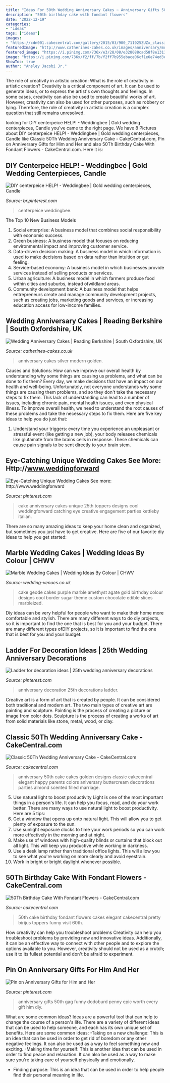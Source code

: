 ```yaml
---
title: "Ideas For 50th Wedding Anniversary Cakes ~ Anniversary Gifts 50th Gag Funny Dodoburd Penny Epic Worth Every Gift Him Diy"
description: "50th birthday cake with fondant flowers"
date: "2022-12-19"
categories:
- "ideas"
tags: ["ideas"]
images:
- "https://cdn001.cakecentral.com/gallery/2015/03/900_711925ZUZx_classic-50th-wedding-anniversary-cake.jpg"
featuredImage: "http://www.catherines-cakes.co.uk/images/anniversary/modernsilverwedding400jpg.jpg"
featured_image: "https://i.pinimg.com/736x/e3/28/08/e328088cad58f8e131122158914008d0.jpg"
image: "https://i.pinimg.com/736x/f2/ff/7b/f2ff7b955ebace06cf1e6e74ed3e641b--british-wedding-centerpiece-ideas.jpg"
ShowToc: true
author: "Ansley Jacobi Jr."
---
```



The role of creativity in artistic creation: What is the role of creativity in artistic creation?
Creativity is a critical component of art. It can be used to generate ideas, or to express the artist's own thoughts and feelings. In some cases, creativity can also be used to create beautiful works of art. However, creativity can also be used for other purposes, such as robbery or lying. Therefore, the role of creativity in artistic creation is a complex question that still remains unresolved.

	

		
looking for DIY centerpeice HELP! - Weddingbee | Gold wedding centerpieces, Candle you've came to the right page. We have 8 Pictures about DIY centerpeice HELP! - Weddingbee | Gold wedding centerpieces, Candle like Classic 50Th Wedding Anniversary Cake - CakeCentral.com, Pin on Anniversary Gifts for Him and Her and also 50Th Birthday Cake With Fondant Flowers - CakeCentral.com. Here it is:
		
    
## DIY Centerpeice HELP! - Weddingbee | Gold Wedding Centerpieces, Candle

<img loading=lazy src="https://i.pinimg.com/736x/f2/ff/7b/f2ff7b955ebace06cf1e6e74ed3e641b--british-wedding-centerpiece-ideas.jpg" onerror="this.onerror=null;this.src='https://tse2.mm.bing.net/th?id=OIP.fXSvbArjYcyKfNajR5tEXAHaNJ&amp;pid=15.1';" alt="DIY centerpeice HELP! - Weddingbee | Gold wedding centerpieces, Candle">

_Source: br.pinterest.com_

>centerpeice weddingbee. 

	

The Top 10 New Business Models
1. Social enterprise: A business model that combines social responsibility with economic success.
2. Green business: A business model that focuses on reducing environmental impact and improving customer service.
3. Data-driven decision making: A business model in which information is used to make decisions based on data rather than intuition or gut feeling.
4. Service-based economy: A business model in which businesses provide services instead of selling products or services. 
5. Urban agriculture: A business model in which farmers produce food within cities and suburbs, instead ofwildland areas. 
6. Community development bank: A business model that helps entrepreneurs create and manage community development projects, such as creating jobs, marketing goods and services, or increasing education access for low-income families.

    
## Wedding Anniversary Cakes | Reading Berkshire | South Oxfordshire, UK

<img loading=lazy src="http://www.catherines-cakes.co.uk/images/anniversary/modernsilverwedding400jpg.jpg" onerror="this.onerror=null;this.src='https://tse1.mm.bing.net/th?id=OIP.u1mtIAOdH146OhCrEtfl7wHaJ3&amp;pid=15.1';" alt="Wedding Anniversary Cakes | Reading Berkshire | South Oxfordshire, UK">

_Source: catherines-cakes.co.uk_

>anniversary cakes silver modern golden. 

	

Causes and Solutions: How can we improve our overall health by understanding why some things are causing us problems, and what can be done to fix them?
Every day, we make decisions that have an impact on our health and well-being. Unfortunately, not everyone understands why some things are causing them problems, and so they don't take the necessary steps to fix them. This lack of understanding can lead to a number of issues, including chronic pain, mental health issues, and even physical illness. To improve overall health, we need to understand the root causes of these problems and take the necessary steps to fix them. Here are five key ideas to help you do just that: 
1) Understand your triggers: every time you experience an unpleasant or stressful event (like getting a new job), your body releases chemicals like glutamate from the brains cells in response. These chemicals can cause pain signals to be sent directly to your brain stem.

    
## Eye-Catching Unique Wedding Cakes See More: Http://www.weddingforward

<img loading=lazy src="https://i.pinimg.com/736x/a6/1c/fa/a61cfa18980163e0999a2680e251692c.jpg" onerror="this.onerror=null;this.src='https://tse1.mm.bing.net/th?id=OIP.KHONzLqQzeTQASMJTaIKXgHaLH&amp;pid=15.1';" alt="Eye-Catching Unique Wedding Cakes See more: http://www.weddingforward">

_Source: pinterest.com_

>cake anniversary cakes unique 25th toppers designs cool weddingforward catching eye creative engagement parties kettleby italian. 

	

There are so many amazing ideas to keep your home clean and organized, but sometimes you just have to get creative. Here are five of our favorite diy ideas to help you get started: 

    
## Marble Wedding Cakes | Wedding Ideas By Colour | CHWV

<img loading=lazy src="https://www.wedding-venues.co.uk/sites/default/files/7.purple-fortheloveofcake-marble-wedding-cakes.jpg" onerror="this.onerror=null;this.src='https://tse2.mm.bing.net/th?id=OIP._9ApgNjEVlGg59Vq4a9Y7AHaLH&amp;pid=15.1';" alt="Marble Wedding Cakes | Wedding Ideas By Colour | CHWV">

_Source: wedding-venues.co.uk_

>cake geode cakes purple marble amethyst agate gold birthday colour designs cool border sugar theme custom chocolate edible slices marbleized. 

	

Diy ideas can be very helpful for people who want to make their home more comfortable and stylish. There are many different ways to do diy projects, so it is important to find the one that is best for you and your budget. There are many different types ofDIY projects, so it is important to find the one that is best for you and your budget.

    
## Ladder For Decoration Ideas | 25th Wedding Anniversary Decorations

<img loading=lazy src="https://i.pinimg.com/736x/f7/19/6e/f7196e86587190604eeb2f94ab0cb821.jpg" onerror="this.onerror=null;this.src='https://tse2.mm.bing.net/th?id=OIP.0rSFb17SzPFV_nW3MW07vAHaLH&amp;pid=15.1';" alt="Ladder for decoration ideas | 25th wedding anniversary decorations">

_Source: pinterest.com_

>anniversary decoration 25th decorations ladder. 

	

Creative art is a form of art that is created by people. It can be considered both traditional and modern art. The two main types of creative art are painting and sculpture. Painting is the process of creating a picture or image from color dots. Sculpture is the process of creating a works of art from solid materials like stone, metal, wood, or clay.

    
## Classic 50Th Wedding Anniversary Cake - CakeCentral.com

<img loading=lazy src="https://cdn001.cakecentral.com/gallery/2015/03/900_711925ZUZx_classic-50th-wedding-anniversary-cake.jpg" onerror="this.onerror=null;this.src='https://tse3.mm.bing.net/th?id=OIP.yye2-CP_sJ9tN1yRoIWbgAHaJ4&amp;pid=15.1';" alt="Classic 50Th Wedding Anniversary Cake - CakeCentral.com">

_Source: cakecentral.com_

>anniversary 50th cake cakes golden designs classic cakecentral elegant happy parents colors aniversary buttercream decorations parties almond scented filled marriage. 

	

5) Use natural light to boost productivity
Light is one of the most important things in a person's life. It can help you focus, read, and do your work better. There are many ways to use natural light to boost productivity. Here are 5 tips:
1) Get a window that opens up onto natural light. This will allow you to get plenty of exposure to the sun.
2) Use sunlight exposure clocks to time your work periods so you can work more effectively in the morning and at night.
3) Make use of windows with high-quality blinds or curtains that block out all light. This will keep you productive while working in darkness.
4) Use a desk lamp rather than traditional office lights. This will allow you to see what you're working on more clearly and avoid eyestrain.
5) Work in bright or bright daylight whenever possible.

    
## 50Th Birthday Cake With Fondant Flowers - CakeCentral.com

<img loading=lazy src="https://cdn001.cakecentral.com/gallery/2017/01/900_50th-birthday-cake-with-fondant-flowers-946557F3vDn.JPG" onerror="this.onerror=null;this.src='https://tse4.mm.bing.net/th?id=OIP.sMBFO0cz-Po-dk4ETRx5lQHaJ4&amp;pid=15.1';" alt="50Th Birthday Cake With Fondant Flowers - CakeCentral.com">

_Source: cakecentral.com_

>50th cake birthday fondant flowers cakes elegant cakecentral pretty birijus toppers funny visit 60th. 

	

How creativity can help you troubleshoot problems
Creativity can help you troubleshoot problems by providing new and innovative ideas. Additionally, it can be an effective way to connect with other people and to explore the options available to you. However, creativity should not be used as a crutch; use it to its fullest potential and don't be afraid to experiment.

    
## Pin On Anniversary Gifts For Him And Her

<img loading=lazy src="https://i.pinimg.com/736x/e3/28/08/e328088cad58f8e131122158914008d0.jpg" onerror="this.onerror=null;this.src='https://tse2.mm.bing.net/th?id=OIP.4hg3hgWmFiQGX6aqdwUhxgHaOV&amp;pid=15.1';" alt="Pin on Anniversary Gifts for Him and Her">

_Source: pinterest.com_

>anniversary gifts 50th gag funny dodoburd penny epic worth every gift him diy. 

	

What are some common ideas?
Ideas are a powerful tool that can help to change the course of a person's life. There are a variety of different ideas that can be used to help someone, and each has its own unique set of benefits. Here are some common ideas: 
-Taking on a new challenge: This is an idea that can be used in order to get rid of boredom or any other negative feelings. It can also be used as a way to feel something new and exciting. 
-Making time for yourself: This is another idea that can be used in order to find peace and relaxation. It can also be used as a way to make sure you're taking care of yourself physically and emotionally. 
- Finding purpose: This is an idea that can be used in order to help people find their personal meaning in life.


